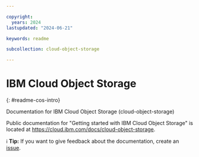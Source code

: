 ```yaml
---

copyright:
  years: 2024
lastupdated: "2024-06-21"

keywords: readme

subcollection: cloud-object-storage

---
```


# IBM Cloud Object Storage
{: #readme-cos-intro}

Documentation for IBM Cloud Object Storage (cloud-object-storage)



Public documentation for "Getting started with IBM Cloud Object Storage" is located at https://cloud.ibm.com/docs/cloud-object-storage.

:information_source: **Tip:** If you want to give feedback about the documentation, create an [issue](https://github.com/ibm-cloud-docs/cloud-object-storage).


